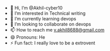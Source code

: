- 👋 Hi, I’m @Akhil-cyber10
- 👀 I’m interested in Technical writing
- 🌱 I’m currently learning devops
- 💞️ I’m looking to collaborate on devops
- 📫 How to reach me v.akhil8688@gmail.com
- 😄 Pronouns: He
- ⚡ Fun fact: I really love to be a extrovent

<!---
Akhil-cyber10/Akhil-cyber10 is a ✨ special ✨ repository because its `README.md` (this file) appears on your GitHub profile.
You can click the Preview link to take a look at your changes.
--->
